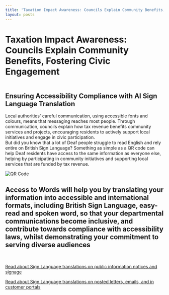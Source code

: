 ```yaml
---
title: 'Taxation Impact Awareness: Councils Explain Community Benefits, Fostering Civic Engagement'
layout: posts
---
```


# Taxation Impact Awareness: Councils Explain Community Benefits, Fostering Civic Engagement

![]()

## Ensuring Accessibility Compliance with AI Sign Language Translation

Local authorities' careful communication, using accessible fonts and colours, means that messaging reaches most people.  Through communication, councils explain how tax revenue benefits community services and projects, encouraging residents to actively support local initiatives and engage in civic participation.  
But did you know that a lot of Deaf people struggle to read English and rely entire on British Sign Language?
Something as simple as a QR code can help Deaf residents have access to the same information as everyone else, helping by participating in community initiatives and supporting local services that are funded by tax revenue.

![QR Code](/posts/images/qr-contact.png)

## Access to Words will help you by translating your information into accessible and international formats, including British Sign Language, easy-read and spoken word, so that your departmental communications become inclusive, and contribute towards compliance with accessibility laws, whilst demonstrating your commitment to serving diverse audiences

<br/>

[Read about Sign Language translations on public information notices and signage](/solutions/gazette)

[Read about Sign Language translations on posted letters, emails, and in customer portals](/solutions/correspondent)
